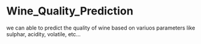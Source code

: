 # Wine_Quality_Prediction
 we can able to predict the quality of wine based on variuos parameters like sulphar, acidity, volatile, etc...
